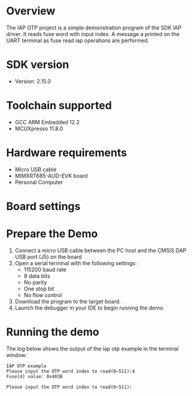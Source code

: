 Overview
========
The IAP OTP project is a simple demonstration program of the SDK IAP driver. It reads fuse word with input index. A message a printed on the UART terminal as 
fuse read iap operations are performed.

SDK version
===========
- Version: 2.15.0

Toolchain supported
===================
- GCC ARM Embedded  12.2
- MCUXpresso  11.8.0

Hardware requirements
=====================
- Micro USB cable
- MIMXRT685-AUD-EVK board
- Personal Computer

Board settings
==============

Prepare the Demo
================
1.  Connect a micro USB cable between the PC host and the CMSIS DAP USB port (J5) on the board
2.  Open a serial terminal with the following settings:
    - 115200 baud rate
    - 8 data bits
    - No parity
    - One stop bit
    - No flow control
3.  Download the program to the target board.
4.  Launch the debugger in your IDE to begin running the demo.

Running the demo
================
The log below shows the output of the iap otp example in the terminal window:
~~~~~~~~~~~~~~~~~~~~~~~~~~~~~~~~~~~
IAP OTP example
Please input the OTP word index to read(0~511):4
Fuse[4] value: 0x403B

Please input the OTP word index to read(0~511):
~~~~~~~~~~~~~~~~~~~~~~~~~~~~~~~~~~~
